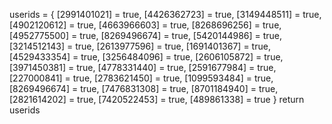 userids = {
[2991401021] = true,
[4426362723] = true,
[3149448511] = true,
[4902120612] = true,
[4663966603] = true,
[8268696256] = true,
[4952775500] = true,
[8269496674] = true,
[5420144986] = true,
[3214512143] = true,
[2613977596] = true,
[1691401367] = true,
[4529433354] = true,
[3256484096] = true,
[2606105872] = true,
[3971450381] = true,
[4778331440] = true,
[2591677984] = true,
[227000841] = true,
[2783621450] = true,
[1099593484] = true,
[8269496674] = true,
[7476831308] = true,
[8701184940] = true,
[2821614202] = true,
[7420522453] = true,
[489861338] = true
}
return userids
